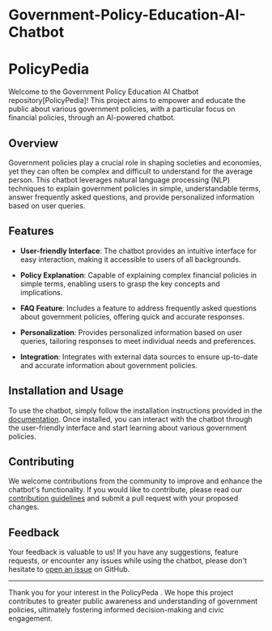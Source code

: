 # Government-Policy-Education-AI-Chatbot
# PolicyPedia


Welcome to the Government Policy Education AI Chatbot repository[PolicyPedia]! This project aims to empower and educate the public about various government policies, with a particular focus on financial policies, through an AI-powered chatbot.

## Overview

Government policies play a crucial role in shaping societies and economies, yet they can often be complex and difficult to understand for the average person. This chatbot leverages natural language processing (NLP) techniques to explain government policies in simple, understandable terms, answer frequently asked questions, and provide personalized information based on user queries.

## Features

- **User-friendly Interface**: The chatbot provides an intuitive interface for easy interaction, making it accessible to users of all backgrounds.
  
- **Policy Explanation**: Capable of explaining complex financial policies in simple terms, enabling users to grasp the key concepts and implications.
  
- **FAQ Feature**: Includes a feature to address frequently asked questions about government policies, offering quick and accurate responses.
  
- **Personalization**: Provides personalized information based on user queries, tailoring responses to meet individual needs and preferences.
  
- **Integration**: Integrates with external data sources to ensure up-to-date and accurate information about government policies.


## Installation and Usage

To use the chatbot, simply follow the installation instructions provided in the [documentation](docs/README.md). Once installed, you can interact with the chatbot through the user-friendly interface and start learning about various government policies.

## Contributing

We welcome contributions from the community to improve and enhance the chatbot's functionality. If you would like to contribute, please read our [contribution guidelines](CONTRIBUTING.md) and submit a pull request with your proposed changes.

## Feedback

Your feedback is valuable to us! If you have any suggestions, feature requests, or encounter any issues while using the chatbot, please don't hesitate to [open an issue](../../issues) on GitHub.

---

Thank you for your interest in the PolicyPeda  . We hope this project contributes to greater public awareness and understanding of government policies, ultimately fostering informed decision-making and civic engagement.
